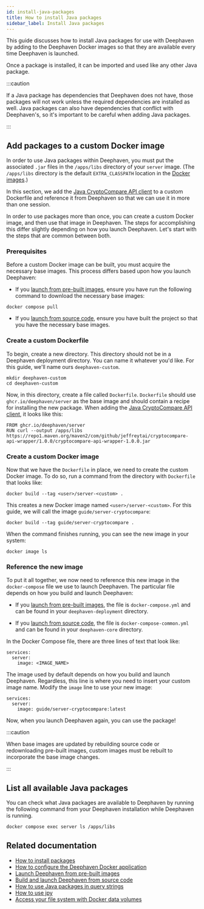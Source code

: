 ```yaml
---
id: install-java-packages
title: How to install Java packages
sidebar_label: Install Java packages
---
```


This guide discusses how to install Java packages for use with Deephaven by adding to the Deephaven Docker images so that they are available every time Deephaven is launched.

Once a package is installed, it can be imported and used like any other Java package.

:::caution

If a Java package has dependencies that Deephaven does not have, those packages will not work unless the required dependencies are installed as well. Java packages can also have dependencies that conflict with Deephaven's, so it's important to be careful when adding Java packages.

:::

## Add packages to a custom Docker image

In order to use Java packages within Deephaven, you must put the associated `.jar` files in the `/apps/libs` directory of your `server` image. (The `/apps/libs` directory is the default `EXTRA_CLASSPATH` location in the [Docker images](./configuration/docker-application.md).)

In this section, we add the [Java CryptoCompare API client](https://github.com/jeffreytai/cryptocompare-java-api-wrapper) to a custom Dockerfile and reference it from Deephaven so that we can use it in more than one session.

In order to use packages more than once, you can create a custom Docker image, and then use that image in Deephaven. The steps for accomplishing this differ slightly depending on how you launch Deephaven. Let's start with the steps that are common between both.

### Prerequisites

Before a custom Docker image can be built, you must acquire the necessary base images. This process differs based upon how you launch Deephaven:

- If you [launch from pre-built images](../tutorials/docker-install.md), ensure you have run the following command to download the necessary base images:

```shell
docker compose pull
```

- If you [launch from source code](./launch-build.md), ensure you have built the project so that you have the necessary base images.

### Create a custom Dockerfile

To begin, create a new directory. This directory should not be in a Deephaven deployment directory. You can name it whatever you'd like. For this guide, we'll name ours `deephaven-custom`.

```shell
mkdir deephaven-custom
cd deephaven-custom
```

Now, in this directory, create a file called `Dockerfile`. `Dockerfile` should use `ghcr.io/deephaven/server` as the base image and should contain a recipe for installing the new package. When adding the [Java CryptoCompare API client](https://github.com/jeffreytai/cryptocompare-java-api-wrapper), it looks like this:

```
FROM ghcr.io/deephaven/server
RUN curl --output /apps/libs
https://repo1.maven.org/maven2/com/github/jeffreytai/cryptocompare-api-wrapper/1.0.0/cryptocompare-api-wrapper-1.0.0.jar
```

### Create a custom Docker image

Now that we have the `Dockerfile` in place, we need to create the custom Docker image. To do so, run a command from the directory with `Dockerfile` that looks like:

```shell
docker build --tag <user>/server-<custom> .
```

This creates a new Docker image named `<user>/server-<custom>`. For this guide, we will call the image `guide/server-cryptocompare`:

```shell
docker build --tag guide/server-cryptocompare .
```

When the command finishes running, you can see the new image in your system:

```shell
docker image ls
```

### Reference the new image

To put it all together, we now need to reference this new image in the `docker-compose` file we use to launch Deephaven. The particular file depends on how you build and launch Deephaven:

- If you [launch from pre-built images](../tutorials/docker-install.md), the file is `docker-compose.yml` and can be found in your `deephaven-deployment` directory.

- If you [launch from source code](./launch-build.md), the file is `docker-compose-common.yml` and can be found in your `deephaven-core` directory.

In the Docker Compose file, there are three lines of text that look like:

```
services:
  server:
    image: <IMAGE_NAME>
```

The image used by default depends on how you build and launch Deephaven. Regardless, this line is where you need to insert your custom image name. Modify the `image` line to use your new image:

```
services:
  server:
    image: guide/server-cryptocompare:latest
```

Now, when you launch Deephaven again, you can use the package!

:::caution

When base images are updated by rebuilding source code or redownloading pre-built images, custom images must be rebuilt to incorporate the base image changes.

:::

## List all available Java packages

You can check what Java packages are available to Deephaven by running the following command from your Deephaven installation while Deephaven is running.

```bash
docker compose exec server ls /apps/libs
```

## Related documentation

- [How to install packages](./install-packages.md)
- [How to configure the Deephaven Docker application](./configuration/docker-application.md)
- [Launch Deephaven from pre-built images](../tutorials/docker-install.md)
- [Build and launch Deephaven from source code](./launch-build.md)
- [How to use Java packages in query strings](./use-java-packages.md)
- [How to use jpy](./use-jpy.md)
- [Access your file system with Docker data volumes](../conceptual/docker-data-volumes.md)
